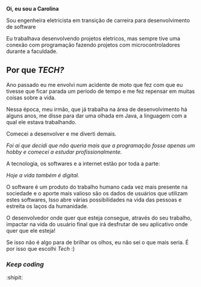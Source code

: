 **Oi, eu sou a Carolina**

Sou engenheira eletricista em transição de carreira para desenvolvimento de software

Eu trabalhava desenvolvendo projetos eletricos, mas sempre tive uma conexão com
programação fazendo projetos com microcontroladores durante a faculdade.

## **Por que _TECH?_**

Ano passado eu me envolvi num acidente de moto que fez com que eu tivesse que ficar
parada um período de tempo e me fez repensar em muitas coisas sobre a vida.

Nessa época, meu irmão, que já trabalha na área de desenvolvimento há alguns anos,
me disse para dar uma olhada em Java, a linguagem com a qual ele estava trabalhando.

Comecei a desenvolver e me diverti demais.

_Foi aí que decidi que não queria mais que a programação fosse apenas um hobby e comecei
a estudar profissionalmente._

A tecnologia, os softwares e a internet estão por toda a parte:

_Hoje a vida também é digital._

O software é um produto do trabalho humano cada vez mais presente na sociedade
e o aporte mais valioso são os dados de usuários que utilizam estes softwares,
Isso abre várias possibilidades na vida das pessoas e estreita os laços da humanidade.

O desenvolvedor onde quer que esteja consegue, através do seu trabalho, impactar na vida do
usuário final que irá desfrutar de seu aplicativo onde quer que ele esteja!

Se isso não é algo para de brilhar os olhos, eu não sei o que mais seria. É por isso que escolhi _Tech_ :)

### _Keep coding_

:shipit:
